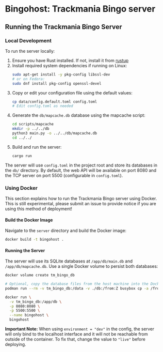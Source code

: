 # Bingohost: Trackmania Bingo server

## Running the Trackmania Bingo Server
### Local Development
To run the server locally:

1. Ensure you have Rust installed. If not, install it from [rustup](https://rustup.rs/)
2. Install required system dependencies if running on Linux:
   ```bash
   sudo apt-get install -y pkg-config libssl-dev
   # or on Fedora:
   sudo dnf install pkg-config openssl-devel
   ```
3. Copy or edit your configuration file using the default values:
   ```bash
   cp data/config.default.toml config.toml
   # Edit config.toml as needed
   ```
4. Generate the `db/mapcache.db` database using the mapcache script:
   ```bash
   cd scripts/mapcache
   mkdir -p ../../db
   python3 main.py -o ../../db/mapcache.db
   cd ../../
   ```
5. Build and run the server:
   ```bash
   cargo run
   ```

The server will use `config.toml` in the project root and store its databases in the `db/` directory.
By default, the web API will be available on port 8080 and the TCP server on port 5500 (configurable in `config.toml`).

### Using Docker

This section explains how to run the Trackmania Bingo server using Docker. This is still experimental, please submit an issue to provide notice if you are using this method of deployment!

#### Build the Docker Image
Navigate to the `server` directory and build the Docker image:

```bash
docker build -t bingohost .
```

#### Running the Server
The server will use its SQLite databases at `/app/db/main.db` and `/app/db/mapcache.db`. Use a single Docker volume to persist both databases:

```bash
docker volume create tm_bingo_db

# Optional, copy the database files from the host machine into the Docker volume
podman run --rm -v tm_bingo_db:/data -v ./db:/from:Z busybox cp -a /from/. /data/

docker run \
  -v tm_bingo_db:/app/db \
  -p 8080:8080 \
  -p 5500:5500 \
  --name bingohost \
  bingohost
```

**Important Note:** When using `environment = "dev"` in the config, the server will only bind to the localhost interface and it will not be reachable from outside of the container. To fix that, change the value to `"live"` before deploying.
